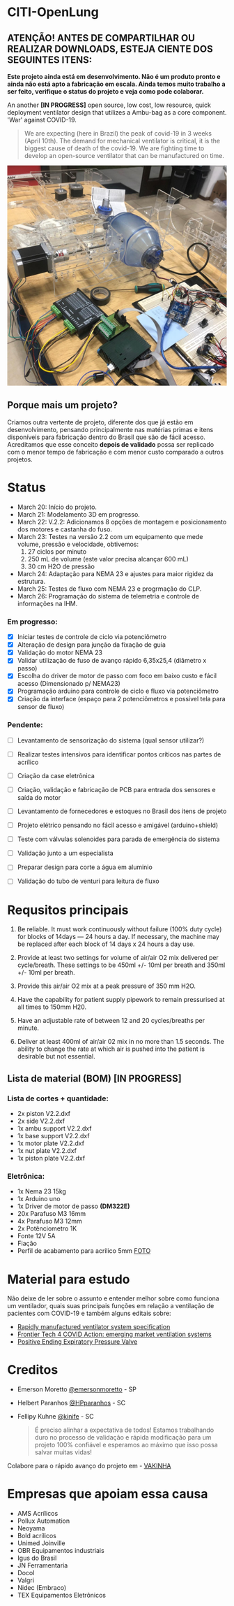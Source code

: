 # CITI-OpenLung
 
## ATENÇÃO! ANTES DE COMPARTILHAR OU REALIZAR DOWNLOADS, ESTEJA CIENTE DOS SEGUINTES ITENS:
 
**Este projeto ainda está em desenvolvimento. Não é um produto pronto e ainda não está apto a fabricação em escala. Ainda temos muito trabalho a ser feito, verifique o status do projeto e veja como pode colaborar.**
 
 
An another **[IN PROGRESS]** open source, low cost, low resource, quick deployment ventilator design that utilizes a Ambu-bag as a core component.  'War' against COVID-19.
 
>We are expecting (here in Brazil) the peak of covid-19 in 3 weeks (April 10th). The demand for mechanical ventilator is critical, it is the biggest cause of death of the covid-19. We are fighting time to develop an open-source ventilator that can be manufactured on time.
 
![Image of CITI-OpenLung](https://github.com/HPparanhos/CITI-OpenLung/blob/master/images/WhatsApp%20Image%202020-03-25%20at%2019.39.54.jpeg)
 
## Porque mais um projeto?
 
Criamos outra vertente de projeto, diferente dos que já estão em desenvolvimento, pensando principalmente nas matérias primas e itens disponíveis para fabricação dentro do Brasil que são de fácil acesso. Acreditamos que esse conceito **depois de validado** possa ser replicado com o menor tempo de fabricação e com menor custo comparado a outros projetos. 
 
# Status
 
- March 20: Início do projeto.
- March 21: Modelamento 3D em progresso.
- March 22: V.2.2: Adicionamos 8 opções de montagem e posicionamento dos motores e castanha do fuso.
- March 23: Testes na versão 2.2 com um equipamento que mede volume, pressão e velocidade, obtivemos:
  1. 27 ciclos por minuto
  2. 250 mL de volume (este valor precisa alcançar 600 mL)
  1. 30 cm H2O de pressão
- March 24: Adaptação para NEMA 23 e ajustes para maior rigidez da estrutura.
- March 25: Testes de fluxo com NEMA 23 e progrmação do CLP.
- March 26: Programação do sistema de telemetria e controle de informações na IHM.
 
### Em progresso:
 
- [x] Iniciar testes de controle de ciclo via potenciômetro
- [x] Alteração de design para junção da fixação de guia
- [x] Validação do motor NEMA 23
- [x] Validar utilização de fuso de avanço rápido 6,35x25,4 (diâmetro x passo)
- [x] Escolha do driver de motor de passo com foco em baixo custo e fácil acesso (Dimensionado p/ NEMA23)
- [x] Programação arduino para controle de ciclo e fluxo via potenciômetro
- [x] Criação da interface (espaço para 2 potenciômetros e possível tela para sensor de fluxo)

### Pendente:
- [ ] Levantamento de sensorização do sistema (qual sensor utilizar?)
- [ ] Realizar testes intensivos para identificar pontos críticos nas partes de acrílico
- [ ] Criação da case eletrônica
- [ ] Criação, validação e fabricação de PCB para entrada dos sensores e saída do motor
- [ ] Levantamento de fornecedores e estoques no Brasil dos itens de projeto
- [ ] Projeto elétrico pensando no fácil acesso e amigável (arduino+shield)
- [ ] Teste com válvulas solenoides para parada de emergência do sistema
- [ ] Validação junto a um especialista
- [ ] Preparar design para corte a água em aluminio
- [ ] Validação do tubo de venturi para leitura de fluxo
 
 
# Requsitos principais
 
1. Be reliable. It must work continuously without failure (100% duty cycle) for blocks of 14days — 24 hours a day. If necessary, the machine may be replaced after each block of 14 days x 24 hours a day use.
 
2. Provide at least two settings for volume of air/air O2 mix delivered per cycle/breath. These settings to be 450ml +/- 10ml per breath and 350ml +/- 10ml per breath.
 
3. Provide this air/air O2 mix at a peak pressure of 350 mm H2O.
 
4. Have the capability for patient supply pipework to remain pressurised at all times to 150mm H20.
 
5. Have an adjustable rate of between 12 and 20 cycles/breaths per minute.
 
6. Deliver at least 400ml of air/air 02 mix in no more than 1.5 seconds. The ability to change the rate at which air is pushed into the patient is desirable but not essential.
 
 
## Lista de material (BOM) [IN PROGRESS]
 
### Lista de cortes + quantidade:
 
- 2x piston V2.2.dxf  
- 2x side V2.2.dxf
- 1x ambu support V2.2.dxf  
- 1x base support V2.2.dxf  
- 1x motor plate V2.2.dxf 
- 1x nut plate V2.2.dxf 
- 1x piston plate V2.2.dxf  
 
### Eletrônica: 
 
- 1x Nema 23 15kg
- 1x Arduino uno
- 1x Driver de motor de passo **(DM322E)**
- 20x Parafuso M3 16mm
- 4x Parafuso M3 12mm 
- 2x Potênciometro 1K
- Fonte 12V 5A
- Fiação
- Perfil de acabamento para acrilico 5mm [FOTO](https://http2.mlstatic.com/borracha-u-c-8-metros-acabamento-gabinete-acrilico--D_NQ_NP_21608-MLB20213569630_122014-F.jpg)
 
# Material para estudo
 
Não deixe de ler sobre o assunto e entender melhor sobre como funciona um ventilador, quais suas principais funções em relação a ventilação de pacientes com COVID-19 e também alguns editais sobre:
 
- [Rapidly manufactured ventilator system specification](https://www.gov.uk/government/publications/coronavirus-covid-19-ventilator-supply-specification/rapidly-manufactured-ventilator-system-specification)
- [Frontier Tech 4 COVID Action: emerging market ventilation systems](https://medium.com/frontier-technology-livestreaming/frontier-tech-4-covid-action-emerging-market-ventilation-systems-9c818cb46189)
- [Positive Ending Expiratory Pressure Valve](https://grabcad.com/library/positive-ending-expiratory-pressure-valve-1)
 
# Creditos
 
* Emerson Moretto [@emersonmoretto](https://github.com/emersonmoretto) - SP
* Helbert Paranhos [@HPparanhos](github.com/HPparanhos) - SC
* Fellipy Kuhne  [@kinife](https://github.com/kinife) - SC
 
   > É preciso alinhar a expectativa de todos! Estamos trabalhando duro no processo de validação e rápida modificação para um projeto 100% confiável e esperamos ao máximo que isso possa salvar muitas vidas!

Colabore para o rápido avanço do projeto em - [VAKINHA](https://www.vakinha.com.br/vaquinha/acelerar-o-desenvolvimento-do-respirador-mecanico-opensource)

# Empresas que apoiam essa causa

- AMS Acrílicos
- Pollux Automation
- Neoyama
- Bold acrílicos
- Unimed Joinville
- OBR Equipamentos industriais
- Igus do Brasil
- JN Ferramentaria
- Docol
- Valgri
- Nidec (Embraco)
- TEX Equipamentos Eletrônicos
